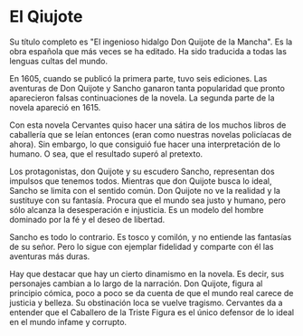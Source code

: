 # El Qiujote

Su título completo es "El ingenioso hidalgo Don Quijote de la Mancha". Es la obra española que más veces se ha editado. Ha sido traducida a todas las lenguas cultas del mundo.

En 1605, cuando se publicó la primera parte, tuvo seis ediciones. Las aventuras de Don Quijote y Sancho ganaron tanta popularidad que pronto aparecieron falsas continuaciones de la novela. La segunda parte de la novela apareció en 1615.

Con esta novela Cervantes quiso hacer una sátira de los muchos libros de caballería que se leían entonces (eran como nuestras novelas policíacas de ahora). Sin embargo, lo que consiguió fue hacer una interpretación de lo humano. O sea, que el resultado superó al pretexto.

Los protagonistas, don Quijote y su escudero Sancho, representan dos impulsos que tenemos todos. Mientras que don Quijote busca lo ideal, Sancho se limita con el sentido común. Don Quijote no ve la realidad y la sustituye con su fantasía. Procura que el mundo sea justo y humano, pero sólo alcanza la desesperación e injusticia. Es un modelo del hombre dominado por la fé y el deseo de libertad.

Sancho es todo lo contrario. Es tosco y comilón, y no entiende las fantasías de su señor. Pero lo sigue con ejemplar fidelidad y comparte con él las aventuras más duras.

Hay que destacar que hay un cierto dinamismo en la novela. Es decir, sus personajes cambian a lo largo de la narración. Don Quijote, figura al principio cómica, poco a poco se da cuenta de que el mundo real carece de justicia y belleza. Su obstinación loca se vuelve tragismo. Cervantes da a entender que el Caballero de la Triste Figura es el único defensor de lo ideal en el mundo infame y corrupto.